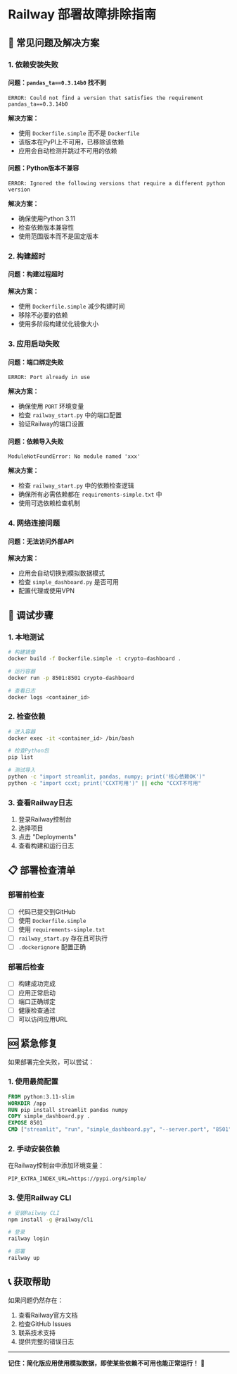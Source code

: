 # Railway 部署故障排除指南

## 🚨 常见问题及解决方案

### 1. 依赖安装失败

#### 问题：`pandas_ta==0.3.14b0` 找不到
```
ERROR: Could not find a version that satisfies the requirement pandas_ta==0.3.14b0
```

**解决方案：**
- 使用 `Dockerfile.simple` 而不是 `Dockerfile`
- 该版本在PyPI上不可用，已移除该依赖
- 应用会自动检测并跳过不可用的依赖

#### 问题：Python版本不兼容
```
ERROR: Ignored the following versions that require a different python version
```

**解决方案：**
- 确保使用Python 3.11
- 检查依赖版本兼容性
- 使用范围版本而不是固定版本

### 2. 构建超时

#### 问题：构建过程超时
**解决方案：**
- 使用 `Dockerfile.simple` 减少构建时间
- 移除不必要的依赖
- 使用多阶段构建优化镜像大小

### 3. 应用启动失败

#### 问题：端口绑定失败
```
ERROR: Port already in use
```

**解决方案：**
- 确保使用 `PORT` 环境变量
- 检查 `railway_start.py` 中的端口配置
- 验证Railway的端口设置

#### 问题：依赖导入失败
```
ModuleNotFoundError: No module named 'xxx'
```

**解决方案：**
- 检查 `railway_start.py` 中的依赖检查逻辑
- 确保所有必需依赖都在 `requirements-simple.txt` 中
- 使用可选依赖检查机制

### 4. 网络连接问题

#### 问题：无法访问外部API
**解决方案：**
- 应用会自动切换到模拟数据模式
- 检查 `simple_dashboard.py` 是否可用
- 配置代理或使用VPN

## 🔧 调试步骤

### 1. 本地测试
```bash
# 构建镜像
docker build -f Dockerfile.simple -t crypto-dashboard .

# 运行容器
docker run -p 8501:8501 crypto-dashboard

# 查看日志
docker logs <container_id>
```

### 2. 检查依赖
```bash
# 进入容器
docker exec -it <container_id> /bin/bash

# 检查Python包
pip list

# 测试导入
python -c "import streamlit, pandas, numpy; print('核心依赖OK')"
python -c "import ccxt; print('CCXT可用')" || echo "CCXT不可用"
```

### 3. 查看Railway日志
1. 登录Railway控制台
2. 选择项目
3. 点击 "Deployments"
4. 查看构建和运行日志

## 📋 部署检查清单

### 部署前检查
- [ ] 代码已提交到GitHub
- [ ] 使用 `Dockerfile.simple`
- [ ] 使用 `requirements-simple.txt`
- [ ] `railway_start.py` 存在且可执行
- [ ] `.dockerignore` 配置正确

### 部署后检查
- [ ] 构建成功完成
- [ ] 应用正常启动
- [ ] 端口正确绑定
- [ ] 健康检查通过
- [ ] 可以访问应用URL

## 🆘 紧急修复

如果部署完全失败，可以尝试：

### 1. 使用最简配置
```dockerfile
FROM python:3.11-slim
WORKDIR /app
RUN pip install streamlit pandas numpy
COPY simple_dashboard.py .
EXPOSE 8501
CMD ["streamlit", "run", "simple_dashboard.py", "--server.port", "8501", "--server.address", "0.0.0.0"]
```

### 2. 手动安装依赖
在Railway控制台中添加环境变量：
```
PIP_EXTRA_INDEX_URL=https://pypi.org/simple/
```

### 3. 使用Railway CLI
```bash
# 安装Railway CLI
npm install -g @railway/cli

# 登录
railway login

# 部署
railway up
```

## 📞 获取帮助

如果问题仍然存在：
1. 查看Railway官方文档
2. 检查GitHub Issues
3. 联系技术支持
4. 提供完整的错误日志

---

**记住：简化版应用使用模拟数据，即使某些依赖不可用也能正常运行！** 🎯
